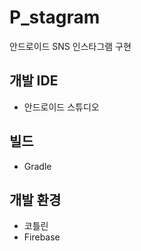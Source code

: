 # P_stagram
안드로이드 SNS 인스타그램 구현

## 개발 IDE
 - 안드로이드 스튜디오
 
## 빌드
 - Gradle

## 개발 환경
  - 코틀린
  - Firebase